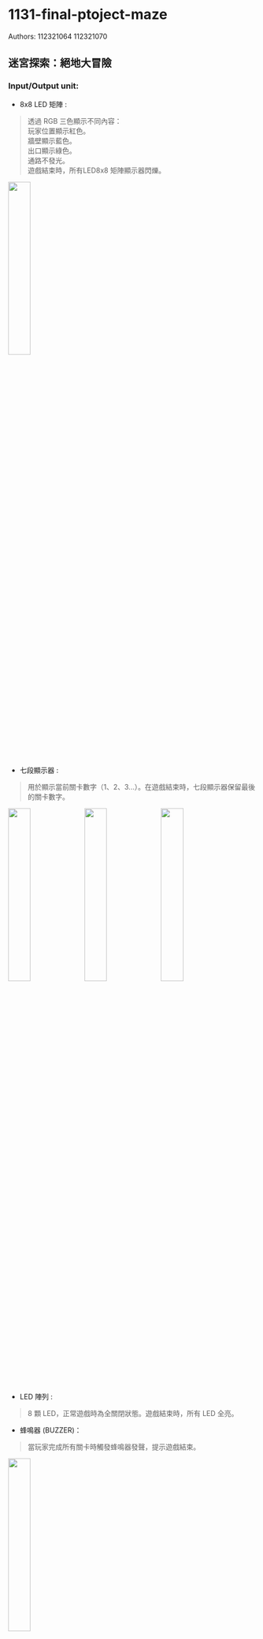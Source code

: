# 1131-final-ptoject-maze
Authors: 112321064 112321070
## 迷宮探索：絕地大冒險
### Input/Output unit:
* 8x8 LED 矩陣 :  
> 透過 RGB 三色顯示不同內容：  
玩家位置顯示紅色。  
牆壁顯示藍色。  
出口顯示綠色。  
通路不發光。  
遊戲結束時，所有LED8x8 矩陣顯示器閃爍。
 <img src="https://github.com/user-attachments/assets/d857a40b-a5cf-4a62-88ef-61e7637ee530" style="width:30%;" />
 
* 七段顯示器 :  
> 用於顯示當前關卡數字（1、2、3...）。在遊戲結束時，七段顯示器保留最後的關卡數字。
<img src="https://github.com/user-attachments/assets/476cf724-fefa-481e-b96f-210097b02d77" style="width:30%;" />
<img src="https://github.com/user-attachments/assets/a9ced6d3-414a-467b-a8a8-ed60f35facc4" style="width:30%;" />
<img src="https://github.com/user-attachments/assets/a99807ed-0fd0-40d8-826c-05b8f803e5d3" style="width:30%;" />

* LED 陣列 :  
> 8 顆 LED，正常遊戲時為全關閉狀態。遊戲結束時，所有 LED 全亮。
  

* 蜂鳴器 (BUZZER)：  
> 當玩家完成所有關卡時觸發蜂鳴器發聲，提示遊戲結束。
<img src="https://github.com/user-attachments/assets/e5b740bb-38a9-4152-a0f1-666b8a40c760" style="width:30%;" />

### 功能說明
* 玩家控制：  
>透過 UP, DOWN, LEFT, RIGHT 四個輸入按鍵，控制玩家在迷宮中的移動。   
移動時檢查是否撞牆，若無阻礙則更新玩家位置。  

* 遊戲地圖：
>提供三個迷宮地圖，使用 8x8 的二進制陣列定義：  
1 代表牆壁，玩家無法通過。  
0 代表通路，玩家可以行走。  
每個地圖的左下角為出口。  

* 過關邏輯：  
>當玩家到達出口後，自動切換到下一個迷宮地圖。  
若完成最後一個地圖，遊戲結束並觸發以下效果：  
所有 LED 全亮。  

* 蜂鳴器 (BUZZER) 發聲。  
>顯示器進入閃爍模式。  

### 程式模組說明:
* DATA_R, DATA_G, DATA_B :   
>接到 8x8 RGB 矩陣 LED 的紅、綠、藍顏色控制腳。  
控制每個點的 RGB 顏色顯示（紅色=玩家，藍色=牆壁，綠色=出口）。  

* COMM :   
>接到 RGB 矩陣 LED 的掃描行控制腳。  
控制當前被掃描的行，逐行刷新顯示器。  

* SEG : 接到 7 段顯示器（Seven-Segment Display）。  
>顯示當前關卡數字（1, 2, 3）。  

* LED : 接到 8 顆 LED 指示燈。  
>遊戲結束時，所有 LED 全亮；遊戲進行中，LED 全關閉。  

* BUZZER : 接到蜂鳴器。  
>遊戲結束時，蜂鳴器響起提示玩家。  

#### 程式邏輯
1. 初始化階段 (Initial Block)
>程式在開始時會進行初始化，設置遊戲的基本參數：
player_x 和 player_y 設定玩家在地圖上的起始位置（左下角）。  
MAZE_1 代表第一張地圖，程式載入這張地圖作為初始狀態。  
顯示器、LED 和蜂鳴器都會初始化為關閉狀態。  
  
2. 時鐘分頻器 (Clock Dividers)
> 程式使用兩個分頻器來生成不同頻率的時鐘信號：  
10kHz 時鐘：用於刷新顯示矩陣。  
1Hz 時鐘：用於遊戲結束後的閃爍效果。  

3. 按鍵輸入檢測 (Button Input Logic)
> 程式檢查方向鍵 (UP, DOWN, LEFT, RIGHT) 的狀態來決定玩家的移動。  
移動的條件：玩家不會移動到牆壁（MAZE[player_y][player_x] == 0），並且不會超出邊界。  

4. 出口檢測和關卡更新
> 當玩家到達出口（右上角 (7, 0)）時，程式會檢查並更新關卡，並根據進度顯示關卡號。  
當玩家到達出口時：  
第一關完成，載入第二張地圖並顯示關卡 2。  
第二關完成，載入第三張地圖並顯示關卡 3。   
如果所有關卡完成，啟動蜂鳴器並使 LED 閃爍。  

5. 顯示邏輯
> 每 10kHz 時鐘週期，程式會更新 RGB 顯示器的顏色。  
玩家位置顯示為紅色 (DATA_R = 0, DATA_G = 1, DATA_B = 1)。  
牆壁顯示為藍色 (DATA_R = 1, DATA_G = 1, DATA_B = 0)。  
出口顯示為綠色 (DATA_R = 1, DATA_G = 0, DATA_B = 1)。  

### 影片
https://drive.google.com/drive/folders/1-tzRw5pFJM_YKahRFnB8r6rL0asePRd3?usp=sharing
